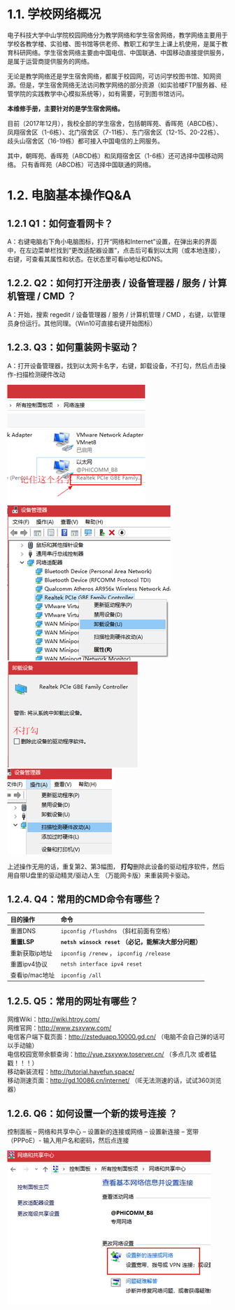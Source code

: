 <!-- TITLE: 维修常识 -->
<!-- SUBTITLE: 本文章源自网维维修手册第一章，用于网络维护科成员内部交流学习使用，为网维成员日常值班提供帮助 -->


# 1.1.	学校网络概况

电子科技大学中山学院校园网络分为教学网络和学生宿舍网络，教学网络主要用于学校各教学楼、实验楼、图书馆等供老师、教职工和学生上课上机使用，是属于教育科研网络。学生宿舍网络主要由中国电信、中国联通、中国移动直接提供服务，是属于运营商提供服务的网络。  

无论是教学网络还是学生宿舍网络，都属于校园网，可访问学校图书馆、知网资源。但是，学生宿舍网络无法访问教学网络的部分资源（如实验楼FTP服务器、经管学院的实践教学中心模拟系统等），如有需要，可到图书馆访问。  

**本维修手册，主要针对的是学生宿舍网络。**  

目前（2017年12月），我校全部的学生宿舍，包括朝晖苑、香晖苑（ABCD栋）、凤翔宿舍区（1-6栋）、北门宿舍区（7-11栋）、东门宿舍区（12-15、20-22栋）、歧头山宿舍区（16-19栋）都可接入中国电信的上网服务。  

其中，朝晖苑、香晖苑（ABCD栋）和凤翔宿舍区（1-6栋）还可选择中国移动网络。
只有香晖苑（ABCD栋）可选择中国联通的网络。  


# 1.2.	电脑基本操作Q&A

## 1.2.1	 Q1：如何查看网卡？
A：右键电脑右下角小电脑图标，打开“网络和Internet”设置，在弹出来的界面中，在左边菜单栏找到“更改适配器设置”，点击后可看到以太网（或本地连接），右键，可查看其属性和状态。在状态里可看ip地址和DNS。  

## 1.2.2.	 Q2：如何打开注册表 / 设备管理器 / 服务 / 计算机管理 / CMD ？
A：开始，搜索 regedit / 设备管理器 / 服务 / 计算机管理 / CMD ，右键，以管理员身份运行。其他同理。（Win10可直接右键开始图标）  

## 1.2.3.	 Q3：如何重装网卡驱动？
A：打开设备管理器，找到以太网卡名字，右键，卸载设备，不打勾，然后点击操作-扫描检测硬件改动  

![kp-wxcs-1-2-3-1](/uploads/kp-wxcs-1-2-3-1.png "kp-wxcs-1-2-3-1")  
![kp-wxcs-1-2-3-2](/uploads/kp-wxcs-1-2-3-2.png "kp-wxcs-1-2-3-2")  
![kp-wxcs-1-2-3-3](/uploads/kp-wxcs-1-2-3-3.png "kp-wxcs-1-2-3-3")  
![kp-wxcs-1-2-3-4](/uploads/kp-wxcs-1-2-3-4.png "kp-wxcs-1-2-3-4")

上述操作无用的话，重复第2、第3幅图， **打勾**删除此设备的驱动程序软件，然后用自带U盘里的驱动精灵/驱动人生 （万能网卡版）来重装网卡驱动。  

## 1.2.4.	 Q4：常用的CMD命令有哪些？
|目的操作|命令|
|:-|:-|
|重置DNS|`ipconfig /flushdns` （斜杠前面有空格）|
|**重置LSP**|**`netsh winsock reset` （必记，能解决大部分问题）**|
|重新获取ip地址|`ipconfig /renew` ， `ipconfig /release`|
|重置ipv4协议|`netsh interface ipv4 reset`|
|查看ip/mac地址|`ipconfig /all`|

## 1.2.5.	 Q5：常用的网址有哪些？
网维Wiki：http://wiki.htroy.com/  
网维官网：http://www.zsxyww.com/  
电信客户端下载页面：http://zsteduapp.10000.gd.cn/ （电脑不会自己弹的话可以手动输）  
电信校园宽带余额查询：http://yue.zsxyww.toserver.cn/ （多点几次 或者猛戳！！！）  
移动新装流程：http://tutorial.havefun.space/  
移动测速页面：http://gd.10086.cn/internet/ （IE无法测速的话，试试360浏览器）  

## 1.2.6.	 Q6：如何设置一个新的拨号连接 ？
控制面板 – 网络和共享中心 – 设置新的连接或网络 – 设置新连接 – 宽带（PPPoE）- 输入用户名和密码，然后点连接  

![kp-wxcs-1-2-6](/uploads/kp-wxcs-1-2-6.png "kp-wxcs-1-2-6")